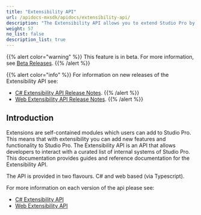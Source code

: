 ```yaml
---
title: "Extensibility API"
url: /apidocs-mxsdk/apidocs/extensibility-api/
description: "The Extensibility API allows you to extend Studio Pro by adding custom functionality."
weight: 57
no_list: false
description_list: true
---
```


{{% alert color="warning" %}} This feature is in beta. For more information, see [Beta Releases](/releasenotes/beta-features/). {{% /alert %}}

{{% alert color="info" %}} For information on new releases of the Extensibility API see:
* [C# Extensibility API Release Notes](/releasenotes/studio-pro/csharp-extensibility-api/). {{% /alert %}}
* [Web Extensibility API Release Notes](/releasenotes/studio-pro/web-extensibility-api/). {{% /alert %}}

## Introduction

Extensions are self-contained modules which users can add to Studio Pro. This means that with extensibility you can add new features and functionality to Studio Pro. The Extensibility API is an API that allows developers to interact with a curated list of internal systems of Studio Pro. This documentation provides guides and reference documentation for the Extensibility API.

The API is provided in two flavours. C# and web based (via Typescript).

For more information on each version of the api please see:

* [C# Extensibility API](/apidocs-mxsdk/apidocs/extensibility-api/csharp/)
* [Web Extensibility API](/apidocs-mxsdk/apidocs/extensibility-api/web/)
